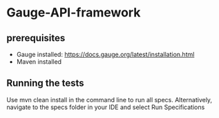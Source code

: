 # Gauge-API-framework

## prerequisites
* Gauge installed: https://docs.gauge.org/latest/installation.html
* Maven installed

## Running the tests
Use mvn clean install in the command line to run all specs. Alternatively, navigate to the specs folder in your IDE and select Run Specifications
